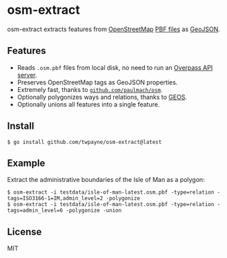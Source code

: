 # osm-extract

osm-extract extracts features from
[OpenStreetMap](https://www.openstreetmap.org/) [PBF
files](https://wiki.openstreetmap.org/wiki/PBF_Format) as
[GeoJSON](https://geojson.org/).

## Features

* Reads `.osm.pbf` files from local disk, no need to run an [Overpass API
  server](https://wiki.openstreetmap.org/wiki/Overpass_API).
* Preserves OpenStreetMap tags as GeoJSON properties.
* Extremely fast, thanks to
  [`github.com/paulmach/osm`](https://github.com/paulmach/osm/).
* Optionally polygonizes ways and relations, thanks to [GEOS](https://libgeos.org).
* Optionally unions all features into a single feature.

## Install

```console
$ go install github.com/twpayne/osm-extract@latest
```

## Example

Extract the administrative boundaries of the Isle of Man as a polygon:

```console
$ osm-extract -i testdata/isle-of-man-latest.osm.pbf -type=relation -tags=ISO3166-1=IM,admin_level=2 -polygonize
$ osm-extract -i testdata/isle-of-man-latest.osm.pbf -type=relation -tags=admin_level=6 -polygonize -union
```

## License

MIT
